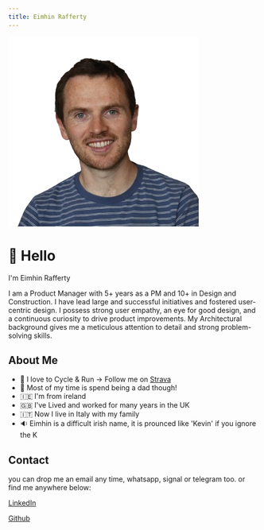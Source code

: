 ```yaml
---
title: Eimhin Rafferty
---
```


<link href="style.css" rel="stylesheet">

  <!-- <p style="text-align: center;"> 
    <!-- <img src="profile.png" alt="Eimhin Rafferty" style="width: 40%; height: auto; border-radius: 50%; object-fit: cover; max-width: 150px; max-height: 150px;">
</p> -->
  <div class="profile-image-container">
    <img src="profile.png" alt="Eimhin Rafferty" class="profile-image">
  </div>
  
# 👋 Hello

I'm Eimhin Rafferty

I am a Product Manager with 5+ years as a PM and 10+ in Design and Construction. I have lead large and successful initiatives and fostered user-centric design. I possess strong user empathy, an eye for good design, and a continuous curiosity to drive product improvements. My Architectural background gives me a meticulous attention to detail and strong problem-solving skills.

## About Me
- 🏃 I love to Cycle & Run -> Follow me on [Strava](https://www.strava.com/athletes/eimhin_rafferty)  
- 🚸 Most of my time is spend being a dad though!
- 🇮🇪 I'm from ireland
- 🇬🇧 I've Lived and worked for many years in the UK
- 🇮🇹 Now I live in Italy with my family
- 🔉 Eimhin is a difficult irish name, it is prounced like 'Kevin' if you ignore the K

## Contact

you can drop me an email any time, whatsapp, signal or telegram too.
or find me anywhere below:

[LinkedIn](https://www.linkedin.com/eimhin-rafferty)

[Github](https://www.github.com/eimhinr)
